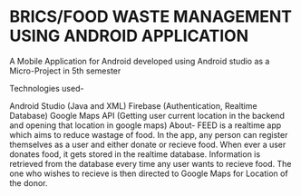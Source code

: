 # BRICS/FOOD WASTE MANAGEMENT USING ANDROID APPLICATION

A Mobile Application for Android developed using Android studio as a Micro-Project in 5th semester

Technologies used-

Android Studio (Java and XML)
Firebase (Authentication, Realtime Database)
Google Maps API (Getting user current location in the backend and opening that location in google maps)
About- FEED is a realtime app which aims to reduce wastage of food. In the app, any person can register themselves as a user and either donate or recieve food. When ever a user donates food, it gets stored in the realtime database. Information is retrieved from the database every time any user wants to recieve food. The one who wishes to recieve is then directed to Google Maps for Location of the donor.
